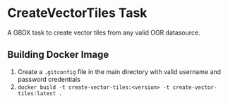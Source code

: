 CreateVectorTiles Task
=====

A GBDX task to create vector tiles from any valid OGR datasource.

## Building Docker Image

1. Create a `.gitconfig` file in the main directory with valid username and password credentials
2. `docker build -t create-vector-tiles:<version> -t create-vector-tiles:latest .`

